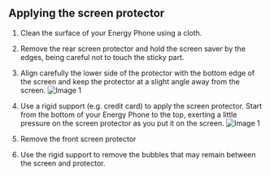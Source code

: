 ## Applying the screen protector

1. Clean the surface of your Energy Phone using a cloth.

2. Remove the rear screen protector and hold the screen saver by the edges, being careful not to touch the sticky part.

3. Align carefully the lower side of the protector with the bottom edge of the screen and keep the protector at a slight angle away from the screen.
![Image 1](http://static.energysistem.com/images/manuals/42430/55a3a6de6c13f.jpg)
4. Use a rigid support (e.g. credit card) to apply the screen protector. Start from the bottom of your Energy Phone to the top, exerting a little pressure on the screen protector as you put it on the
screen.
![Image 1](http://static.energysistem.com/images/manuals/42430/55a3a6e8e41e0.jpg)
5. Remove the front screen protector
6. Use the rigid support to remove the bubbles that may remain between the screen and protector.

